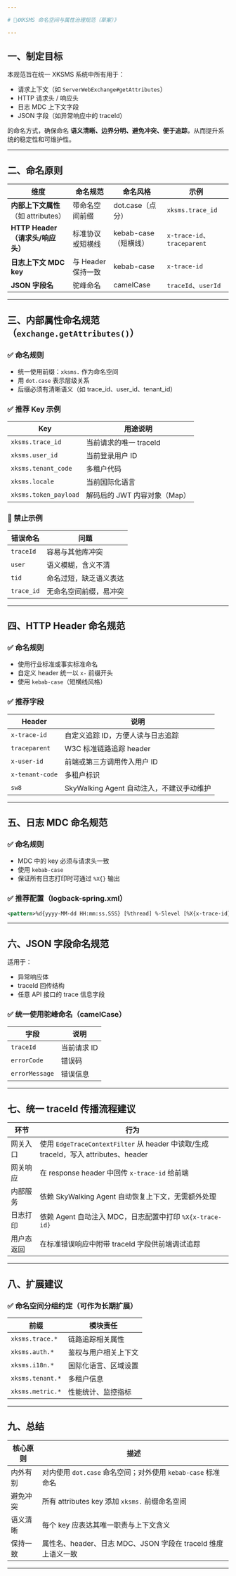 ```yaml
---

# 📘《XKSMS 命名空间与属性治理规范（草案）》

---
```


## 一、制定目标

本规范旨在统一 XKSMS 系统中所有用于：

* 请求上下文（如 `ServerWebExchange#getAttributes`）
* HTTP 请求头 / 响应头
* 日志 MDC 上下文字段
* JSON 字段（如异常响应中的 traceId）

的命名方式，确保命名 **语义清晰、边界分明、避免冲突、便于追踪**，从而提升系统的稳定性和可维护性。

---

## 二、命名原则

| 维度                            | 命名规范          | 命名风格            | 示例                         |
|-------------------------------|---------------|-----------------|----------------------------|
| **内部上下文属性**<br>（如 attributes） | 带命名空间前缀       | dot.case（点分）    | `xksms.trace_id`           |
| **HTTP Header（请求头/响应头）**      | 标准协议或短横线      | kebab-case（短横线） | `x-trace-id`、`traceparent` |
| **日志上下文 MDC key**             | 与 Header 保持一致 | kebab-case      | `x-trace-id`               |
| **JSON 字段名**                  | 驼峰命名          | camelCase       | `traceId`、`userId`         |

---

## 三、内部属性命名规范（`exchange.getAttributes()`）

### ✅ 命名规则

* 统一使用前缀：`xksms.` 作为命名空间
* 用 `dot.case` 表示层级关系
* 后缀必须有清晰语义（如 trace\_id、user\_id、tenant\_id）

### ✅ 推荐 Key 示例

| Key                   | 用途说明               |
|-----------------------|--------------------|
| `xksms.trace_id`      | 当前请求的唯一 traceId    |
| `xksms.user_id`       | 当前登录用户 ID          |
| `xksms.tenant_code`   | 多租户代码              |
| `xksms.locale`        | 当前国际化语言            |
| `xksms.token_payload` | 解码后的 JWT 内容对象（Map） |

### 🚫 禁止示例

| 错误命名       | 问题          |
|------------|-------------|
| `traceId`  | 容易与其他库冲突    |
| `user`     | 语义模糊，含义不清   |
| `tid`      | 命名过短，缺乏语义表达 |
| `trace_id` | 无命名空间前缀，易冲突 |

---

## 四、HTTP Header 命名规范

### ✅ 命名规则

* 使用行业标准或事实标准命名
* 自定义 header 统一以 `x-` 前缀开头
* 使用 `kebab-case`（短横线风格）

### ✅ 推荐字段

| Header          | 说明                            |
|-----------------|-------------------------------|
| `x-trace-id`    | 自定义追踪 ID，方便人读与日志追踪            |
| `traceparent`   | W3C 标准链路追踪 header             |
| `x-user-id`     | 前端或第三方调用传入用户 ID               |
| `x-tenant-code` | 多租户标识                         |
| `sw8`           | SkyWalking Agent 自动注入，不建议手动维护 |

---

## 五、日志 MDC 命名规范

### ✅ 命名规则

* MDC 中的 key 必须与请求头一致
* 使用 `kebab-case`
* 保证所有日志打印时可通过 `%X{}` 输出

### ✅ 推荐配置（logback-spring.xml）

```xml
<pattern>%d{yyyy-MM-dd HH:mm:ss.SSS} [%thread] %-5level [%X{x-trace-id}] %logger{36} - %msg%n</pattern>
```

---

## 六、JSON 字段命名规范

适用于：

* 异常响应体
* traceId 回传结构
* 任意 API 接口的 trace 信息字段

### ✅ 统一使用驼峰命名（camelCase）

| 字段             | 说明      |
|----------------|---------|
| `traceId`      | 当前请求 ID |
| `errorCode`    | 错误码     |
| `errorMessage` | 错误信息    |

---

## 七、统一 traceId 传播流程建议

| 环节    | 行为                                                                       |
|-------|--------------------------------------------------------------------------|
| 网关入口  | 使用 `EdgeTraceContextFilter` 从 header 中读取/生成 traceId，写入 attributes、header |
| 网关响应  | 在 response header 中回传 `x-trace-id` 给前端                                   |
| 内部服务  | 依赖 SkyWalking Agent 自动恢复上下文，无需额外处理                                       |
| 日志打印  | 依赖 Agent 自动注入 MDC，日志配置中打印 `%X{x-trace-id}`                               |
| 用户态返回 | 在标准错误响应中附带 traceId 字段供前端调试追踪                                             |

---

## 八、扩展建议

### ✅ 命名空间分组约定（可作为长期扩展）

| 前缀               | 模块责任       |
|------------------|------------|
| `xksms.trace.*`  | 链路追踪相关属性   |
| `xksms.auth.*`   | 鉴权与用户相关上下文 |
| `xksms.i18n.*`   | 国际化语言、区域设置 |
| `xksms.tenant.*` | 多租户信息      |
| `xksms.metric.*` | 性能统计、监控指标  |

---

## 九、总结

| 核心原则 | 描述                                          |
|------|---------------------------------------------|
| 内外有别 | 对内使用 `dot.case` 命名空间；对外使用 `kebab-case` 标准命名 |
| 避免冲突 | 所有 attributes key 添加 `xksms.` 前缀命名空间        |
| 语义清晰 | 每个 key 应表达其唯一职责与上下文含义                       |
| 保持一致 | 属性名、header、日志 MDC、JSON 字段在 traceId 维度上语义一致  |

---
